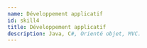 ```yaml
---
name: Développement applicatif
id: skill4
title: Développement applicatif
description: Java, C#, Orienté objet, MVC.
---
```

